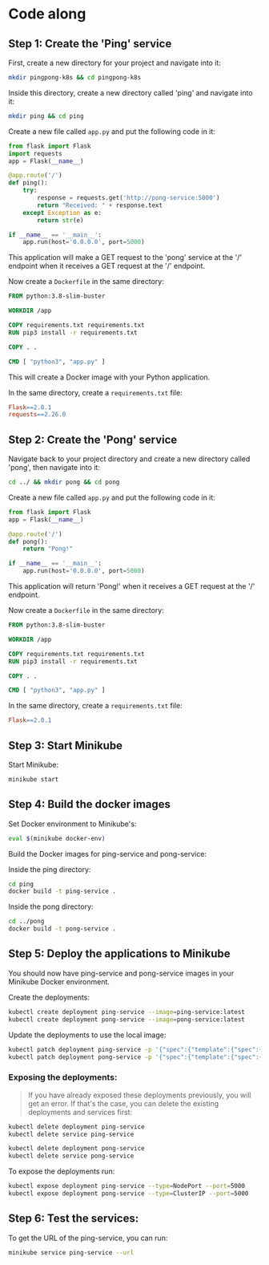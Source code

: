 # Code along
## Step 1: Create the 'Ping' service

First, create a new directory for your project and navigate into it:

```bash
mkdir pingpong-k8s && cd pingpong-k8s
```



Inside this directory, create a new directory called 'ping' and navigate into it:

```bash
mkdir ping && cd ping
```



Create a new file called `app.py` and put the following code in it:

```python
from flask import Flask
import requests
app = Flask(__name__)

@app.route('/')
def ping():
    try:
        response = requests.get('http://pong-service:5000')
        return "Received: " + response.text
    except Exception as e:
        return str(e)

if __name__ == '__main__':
    app.run(host='0.0.0.0', port=5000)
```



This application will make a GET request to the 'pong' service at the '/' endpoint when it receives a GET request at the '/' endpoint.

Now create a `Dockerfile` in the same directory:

```Dockerfile
FROM python:3.8-slim-buster

WORKDIR /app

COPY requirements.txt requirements.txt
RUN pip3 install -r requirements.txt

COPY . .

CMD [ "python3", "app.py" ]
```



This will create a Docker image with your Python application.

In the same directory, create a `requirements.txt` file:

```makefile
Flask==2.0.1
requests==2.26.0
```


## Step 2: Create the 'Pong' service

Navigate back to your project directory and create a new directory called 'pong', then navigate into it:

```bash
cd ../ && mkdir pong && cd pong
```



Create a new file called `app.py` and put the following code in it:

```python
from flask import Flask
app = Flask(__name__)

@app.route('/')
def pong():
    return "Pong!"

if __name__ == '__main__':
    app.run(host='0.0.0.0', port=5000)
```



This application will return 'Pong!' when it receives a GET request at the '/' endpoint.

Now create a `Dockerfile` in the same directory:

```Dockerfile
FROM python:3.8-slim-buster

WORKDIR /app

COPY requirements.txt requirements.txt
RUN pip3 install -r requirements.txt

COPY . .

CMD [ "python3", "app.py" ]
```



In the same directory, create a `requirements.txt` file:

```makefile
Flask==2.0.1
```


## Step 3: Start Minikube

Start Minikube:

```bash
minikube start
```


## Step 4: Build the docker images

Set Docker environment to Minikube's:

```bash
eval $(minikube docker-env)
```



Build the Docker images for ping-service and pong-service:

Inside the ping directory:

```bash
cd ping
docker build -t ping-service .
```



Inside the pong directory:

```bash
cd ../pong
docker build -t pong-service .
```


## Step 5: Deploy the applications to Minikube

You should now have ping-service and pong-service images in your Minikube Docker environment.

Create the deployments:

```bash
kubectl create deployment ping-service --image=ping-service:latest
kubectl create deployment pong-service --image=pong-service:latest
```



Update the deployments to use the local image:

```bash
kubectl patch deployment ping-service -p '{"spec":{"template":{"spec":{"containers":[{"name":"ping-service","imagePullPolicy":"Never"}]}}}}'
kubectl patch deployment pong-service -p '{"spec":{"template":{"spec":{"containers":[{"name":"pong-service","imagePullPolicy":"Never"}]}}}}'
```



### Exposing the deployments:

> If you have already exposed these deployments previously, you will get an error. If that's the case, you can delete the existing deployments and services first:

```bash
kubectl delete deployment ping-service
kubectl delete service ping-service

kubectl delete deployment pong-service
kubectl delete service pong-service
```


To expose the deployments run:

```bash
kubectl expose deployment ping-service --type=NodePort --port=5000
kubectl expose deployment pong-service --type=ClusterIP --port=5000
```



## Step 6: Test the services:

To get the URL of the ping-service, you can run:

```bash
minikube service ping-service --url
```
